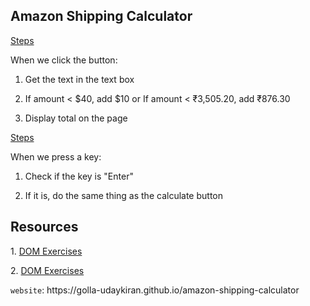<h2>Amazon Shipping Calculator</h2>

<p><ins>Steps</ins>

When we click the button:

1. Get the text in the text box

2. If amount < $40, add $10 or If amount < ₹3,505.20, add ₹876.30

3. Display total on the page</p>

<p><ins>Steps</ins>

When we press a key:

1. Check if the key is "Enter"

2. If it is, do the same thing as the calculate button</p>

<h2>Resources</h2>
<p>1. <a href="https://supersimple.dev/projects/dom">DOM Exercises</a></p>
<p>2. <a href="https://supersimple.dev/projects/dom-with-css">DOM Exercises</a></p>
<code>website</code>: https://golla-udaykiran.github.io/amazon-shipping-calculator